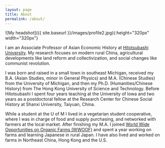 ```yaml
---
layout: page
title: About
permalink: /about/
---
```


![My headshot]({{ site.baseurl }}/images/profile2.jpg){:height="320px" width="320px"}

I am an Associate Professor of Asian Economic History at [Hitotsubashi University][2]. My research focuses on modern rural China, agricultural developments like land reform and collectivization, and social changes like communist revolution.

I was born and raised in a small town in southeast Michigan, received my B.A. (Asian Studies, minor in General Physics) and M.A. (Chinese Studies) from the University of Michigan, and then my Ph.D. (Humanities/Chinese History) from The Hong Kong University of Science and Technology. Before Hitotsubashi I spent four years teaching at the University of Iowa and two years as a postdoctoral fellow at the Research Center for Chinese Social History at Shanxi University, Taiyuan, China.

While a student at the U of M I lived in a vegetarian student cooperative, where I was in charge of food and supply purchasing, and networked with farmers at the local market. After finishing my M.A. I joined [World Wide Opportunities on Organic Farms (WWOOF)][1] and spent a year working on farms and learning Japanese in rural Japan. I have also lived and worked on farms in Northeast China, Hong Kong and the U.S.

[1]:http://www.wwoof.net/
[2]:https://www.econ.hit-u.ac.jp/jpn/page/faculty/professor/profile_matt.html
